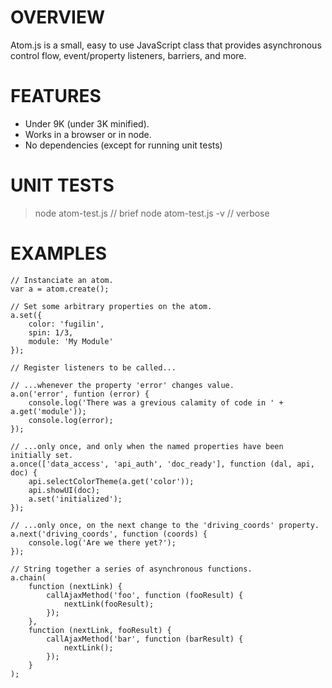 OVERVIEW
========

Atom.js is a small, easy to use JavaScript class that provides asynchronous
control flow, event/property listeners, barriers, and more.


FEATURES
========

 - Under 9K (under 3K minified).
 - Works in a browser or in node.
 - No dependencies (except for running unit tests)


UNIT TESTS
==========

> node atom-test.js      // brief
> node atom-test.js -v   // verbose


EXAMPLES
========

	// Instanciate an atom.
	var a = atom.create();

	// Set some arbitrary properties on the atom.
	a.set({
		color: 'fugilin',
		spin: 1/3,
		module: 'My Module'
	});

	// Register listeners to be called...

	// ...whenever the property 'error' changes value.
	a.on('error', funtion (error) {
		console.log('There was a grevious calamity of code in ' + a.get('module'));
		console.log(error);
	});

	// ...only once, and only when the named properties have been initially set.
	a.once(['data_access', 'api_auth', 'doc_ready'], function (dal, api, doc) {
		api.selectColorTheme(a.get('color'));
		api.showUI(doc);
		a.set('initialized');
	});

	// ...only once, on the next change to the 'driving_coords' property.
	a.next('driving_coords', function (coords) {
		console.log('Are we there yet?');
	});

	// String together a series of asynchronous functions.
	a.chain(
		function (nextLink) {
			callAjaxMethod('foo', function (fooResult) {
				nextLink(fooResult);
			});
		},
		function (nextLink, fooResult) {
			callAjaxMethod('bar', function (barResult) {
				nextLink();
			});
		}
	);
